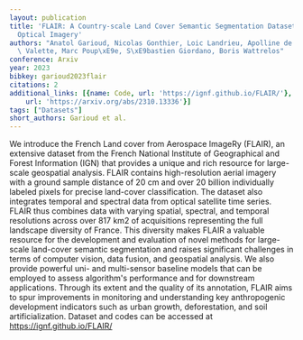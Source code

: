 ```yaml
---
layout: publication
title: 'FLAIR: A Country-scale Land Cover Semantic Segmentation Dataset From Multi-source
  Optical Imagery'
authors: "Anatol Garioud, Nicolas Gonthier, Loic Landrieu, Apolline de Wit, Marion\
  \ Valette, Marc Poup\xE9e, S\xE9bastien Giordano, Boris Wattrelos"
conference: Arxiv
year: 2023
bibkey: garioud2023flair
citations: 2
additional_links: [{name: Code, url: 'https://ignf.github.io/FLAIR/'}, {name: Paper,
    url: 'https://arxiv.org/abs/2310.13336'}]
tags: ["Datasets"]
short_authors: Garioud et al.
---
```

We introduce the French Land cover from Aerospace ImageRy (FLAIR), an
extensive dataset from the French National Institute of Geographical and Forest
Information (IGN) that provides a unique and rich resource for large-scale
geospatial analysis. FLAIR contains high-resolution aerial imagery with a
ground sample distance of 20 cm and over 20 billion individually labeled pixels
for precise land-cover classification. The dataset also integrates temporal and
spectral data from optical satellite time series. FLAIR thus combines data with
varying spatial, spectral, and temporal resolutions across over 817 km2 of
acquisitions representing the full landscape diversity of France. This
diversity makes FLAIR a valuable resource for the development and evaluation of
novel methods for large-scale land-cover semantic segmentation and raises
significant challenges in terms of computer vision, data fusion, and geospatial
analysis. We also provide powerful uni- and multi-sensor baseline models that
can be employed to assess algorithm's performance and for downstream
applications. Through its extent and the quality of its annotation, FLAIR aims
to spur improvements in monitoring and understanding key anthropogenic
development indicators such as urban growth, deforestation, and soil
artificialization. Dataset and codes can be accessed at
https://ignf.github.io/FLAIR/